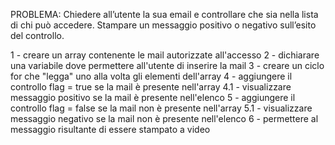 PROBLEMA: Chiedere all’utente la sua email e controllare che sia nella lista di chi può accedere.
Stampare un messaggio positivo o negativo sull’esito del controllo.

1 - creare un array contenente le mail autorizzate all'accesso
2 - dichiarare una variabile dove permettere all'utente di inserire la mail
3 - creare un ciclo for che "legga" uno alla volta gli elementi dell'array
4 - aggiungere il controllo flag = true se la mail è presente nell'array
    4.1 - visualizzare messaggio positivo se la mail è presente nell'elenco
5 - aggiungere il controllo flag = false se la mail non è presente nell'array
    5.1 - visualizzare messaggio negativo se la mail non è presente nell'elenco
6 - permettere al messaggio risultante di essere stampato a video